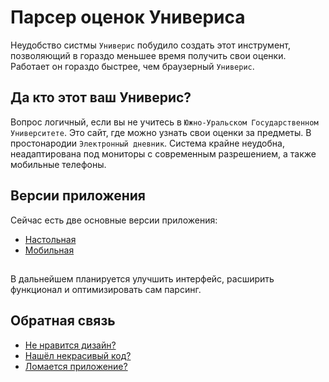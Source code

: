 # Парсер оценок Универиса
Неудобство систмы `Универис` побудило создать этот инструмент, позволяющий в гораздо меньшее время получить свои оценки. Работает он гораздо быстрее, 
чем браузерный `Универис`.
## Да кто этот ваш Универис?
Вопрос логичный, если вы не учитесь в `Южно-Уральском Государственном Университете`. Это сайт, где можно узнать свои оценки за предметы. В простонародии
`Электронный дневник`. Система крайне неудобна, неадаптирована под мониторы с современным разрешением, а также мобильные телефоны.

## Версии приложения
Сейчас есть две основные версии приложения:
* [Настольная](https://github.com/SMarkls/UniverisParser/tree/master/UniverisParser.Wpf)
* [Мобильная](https://github.com/SMarkls/UniverisParser/tree/master/UniverisParser.Mobile)
## 
В дальнейшем планируется улучшить интерфейс, расширить функционал и оптимизировать сам парсинг.
## Обратная связь
* [Не нравится дизайн?](https://github.com/SMarkls/UniverisParser/pulls)
* [Нашёл некрасивый код?](https://github.com/SMarkls/UniverisParser/pulls)
* [Ломается приложение?](https://github.com/SMarkls/UniverisParser/issues)
